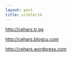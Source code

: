 ```yaml
---
layout: post
title: sitelerim
---
```


<p><a href="http://cehars.tr.gg">http://cehars.tr.gg</a></p>
<p><a href="http://cehars.blogcu.com//">http://cehars.blogcu.com</a></p>
<p><a href="http://cehars.wordpress.com/">http://cehars.wordpress.com</a></p

